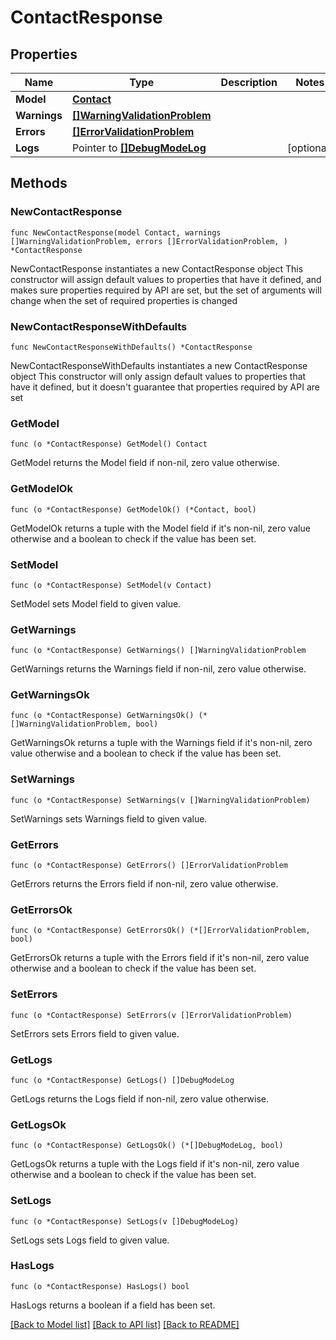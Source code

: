 # ContactResponse

## Properties

Name | Type | Description | Notes
------------ | ------------- | ------------- | -------------
**Model** | [**Contact**](Contact.md) |  | 
**Warnings** | [**[]WarningValidationProblem**](WarningValidationProblem.md) |  | 
**Errors** | [**[]ErrorValidationProblem**](ErrorValidationProblem.md) |  | 
**Logs** | Pointer to [**[]DebugModeLog**](DebugModeLog.md) |  | [optional] 

## Methods

### NewContactResponse

`func NewContactResponse(model Contact, warnings []WarningValidationProblem, errors []ErrorValidationProblem, ) *ContactResponse`

NewContactResponse instantiates a new ContactResponse object
This constructor will assign default values to properties that have it defined,
and makes sure properties required by API are set, but the set of arguments
will change when the set of required properties is changed

### NewContactResponseWithDefaults

`func NewContactResponseWithDefaults() *ContactResponse`

NewContactResponseWithDefaults instantiates a new ContactResponse object
This constructor will only assign default values to properties that have it defined,
but it doesn't guarantee that properties required by API are set

### GetModel

`func (o *ContactResponse) GetModel() Contact`

GetModel returns the Model field if non-nil, zero value otherwise.

### GetModelOk

`func (o *ContactResponse) GetModelOk() (*Contact, bool)`

GetModelOk returns a tuple with the Model field if it's non-nil, zero value otherwise
and a boolean to check if the value has been set.

### SetModel

`func (o *ContactResponse) SetModel(v Contact)`

SetModel sets Model field to given value.


### GetWarnings

`func (o *ContactResponse) GetWarnings() []WarningValidationProblem`

GetWarnings returns the Warnings field if non-nil, zero value otherwise.

### GetWarningsOk

`func (o *ContactResponse) GetWarningsOk() (*[]WarningValidationProblem, bool)`

GetWarningsOk returns a tuple with the Warnings field if it's non-nil, zero value otherwise
and a boolean to check if the value has been set.

### SetWarnings

`func (o *ContactResponse) SetWarnings(v []WarningValidationProblem)`

SetWarnings sets Warnings field to given value.


### GetErrors

`func (o *ContactResponse) GetErrors() []ErrorValidationProblem`

GetErrors returns the Errors field if non-nil, zero value otherwise.

### GetErrorsOk

`func (o *ContactResponse) GetErrorsOk() (*[]ErrorValidationProblem, bool)`

GetErrorsOk returns a tuple with the Errors field if it's non-nil, zero value otherwise
and a boolean to check if the value has been set.

### SetErrors

`func (o *ContactResponse) SetErrors(v []ErrorValidationProblem)`

SetErrors sets Errors field to given value.


### GetLogs

`func (o *ContactResponse) GetLogs() []DebugModeLog`

GetLogs returns the Logs field if non-nil, zero value otherwise.

### GetLogsOk

`func (o *ContactResponse) GetLogsOk() (*[]DebugModeLog, bool)`

GetLogsOk returns a tuple with the Logs field if it's non-nil, zero value otherwise
and a boolean to check if the value has been set.

### SetLogs

`func (o *ContactResponse) SetLogs(v []DebugModeLog)`

SetLogs sets Logs field to given value.

### HasLogs

`func (o *ContactResponse) HasLogs() bool`

HasLogs returns a boolean if a field has been set.


[[Back to Model list]](../README.md#documentation-for-models) [[Back to API list]](../README.md#documentation-for-api-endpoints) [[Back to README]](../README.md)


